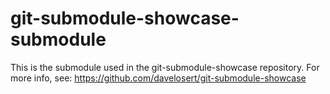 # git-submodule-showcase-submodule
This is the submodule used in the git-submodule-showcase repository.
For more info, see: https://github.com/davelosert/git-submodule-showcase


